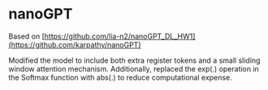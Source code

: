 # nanoGPT

Based on [https://github.com/lia-n2/nanoGPT_DL_HW1](https://github.com/karpathy/nanoGPT)

Modified the model to include both extra register tokens and a small sliding window attention mechanism. Additionally, replaced the exp(.) operation in the Softmax function with abs(.) to reduce computational expense.
